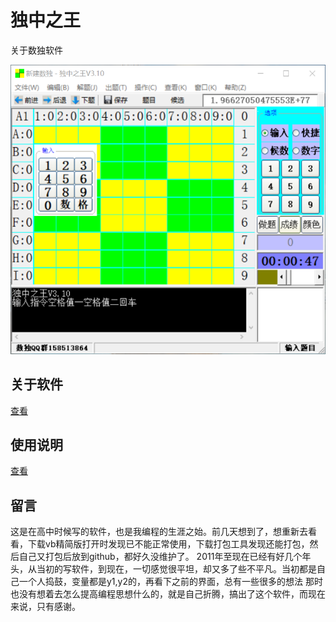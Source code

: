 # 独中之王
关于数独软件

![截图](./introduce/screen.png?v=1)

## 关于软件
[查看](https://github.com/yujingwyh/duzhongzhiwang/blob/master/introduce/关于软件.txt)

## 使用说明
[查看](https://github.com/yujingwyh/duzhongzhiwang/blob/master/introduce/使用说明.txt)

## 留言
这是在高中时候写的软件，也是我编程的生涯之始。前几天想到了，想重新去看看，下载vb精简版打开时发现已不能正常使用，下载打包工具发现还能打包，然后自己又打包后放到github，都好久没维护了。
2011年至现在已经有好几个年头，从当初的写软件，到现在，一切感觉很平坦，却又多了些不平凡。当初都是自己一个人捣鼓，变量都是y1,y2的，再看下之前的界面，总有一些很多的想法
那时也没有想着去怎么提高编程思想什么的，就是自己折腾，搞出了这个软件，而现在来说，只有感谢。
